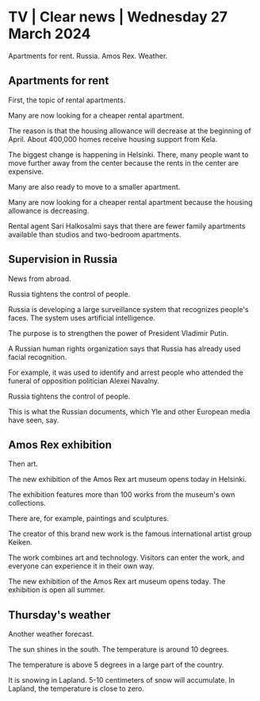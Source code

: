 # TV \| Clear news \| Wednesday 27 March 2024

Apartments for rent. Russia. Amos Rex. Weather.

## Apartments for rent

First, the topic of rental apartments.

Many are now looking for a cheaper rental apartment.

The reason is that the housing allowance will decrease at the beginning of April. About 400,000 homes receive housing support from Kela.

The biggest change is happening in Helsinki. There, many people want to move further away from the center because the rents in the center are expensive.

Many are also ready to move to a smaller apartment.

Many are now looking for a cheaper rental apartment because the housing allowance is decreasing.

Rental agent Sari Halkosalmi says that there are fewer family apartments available than studios and two-bedroom apartments.

## Supervision in Russia

News from abroad.

Russia tightens the control of people.

Russia is developing a large surveillance system that recognizes people's faces. The system uses artificial intelligence.

The purpose is to strengthen the power of President Vladimir Putin.

A Russian human rights organization says that Russia has already used facial recognition.

For example, it was used to identify and arrest people who attended the funeral of opposition politician Alexei Navalny.

Russia tightens the control of people.

This is what the Russian documents, which Yle and other European media have seen, say.

## Amos Rex exhibition

Then art.

The new exhibition of the Amos Rex art museum opens today in Helsinki.

The exhibition features more than 100 works from the museum's own collections.

There are, for example, paintings and sculptures.

The creator of this brand new work is the famous international artist group Keiken.

The work combines art and technology. Visitors can enter the work, and everyone can experience it in their own way.

The new exhibition of the Amos Rex art museum opens today. The exhibition is open all summer.

## Thursday's weather

Another weather forecast.

The sun shines in the south. The temperature is around 10 degrees.

The temperature is above 5 degrees in a large part of the country.

It is snowing in Lapland. 5-10 centimeters of snow will accumulate. In Lapland, the temperature is close to zero.

